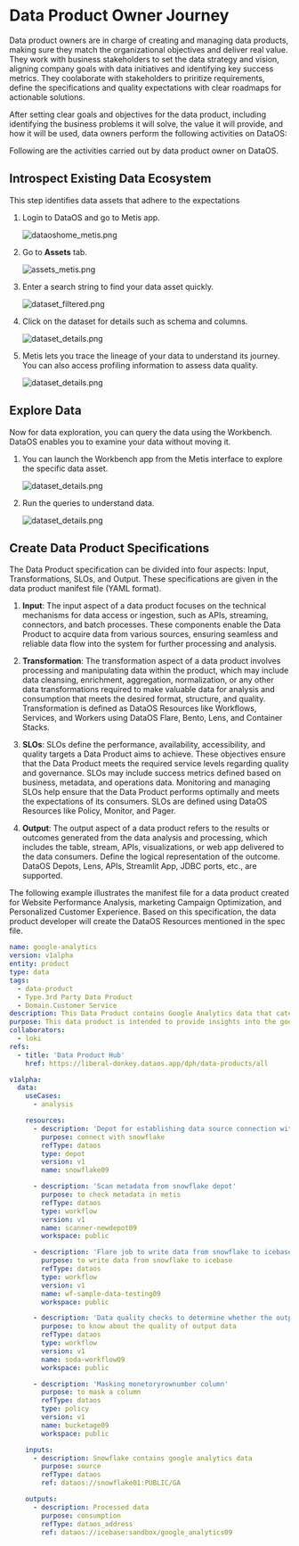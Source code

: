 # Data Product Owner Journey

Data product owners are in charge of creating and managing data products, making sure they match the organizational objectives and deliver real value. They work with business stakeholders to set the data strategy and vision, aligning company goals with data initiatives and identifying key success metrics. They coolaborate with stakeholders to priritize requirements, define the specifications and quality expectations with clear roadmaps for actionable solutions.

After setting clear goals and objectives for the data product, including identifying the business problems it will solve, the value it will provide, and how it will be used, data owners perform the following activities on DataOS:

Following are the activities carried out by data product owner on DataOS.

## Introspect Existing Data Ecosystem 

This step identifies data assets that adhere to the expectations

1. Login to DataOS and go to Metis app.
    
    ![dataoshome_metis.png](/getting_started/dataoshome_metis.png)
    
2. Go to **Assets** tab. 
    
    ![assets_metis.png](/getting_started/assets_metis.png)
    
3. Enter a search string to find your data asset quickly.
    
    ![dataset_filtered.png](/getting_started/dataset_filtered.png)
    
4. Click on the dataset for details such as schema and columns. 
    
    ![dataset_details.png](/getting_started/dataset_details.png)
   
5. Metis lets you trace the lineage of your data to understand its journey. You can also access profiling information to assess data quality.
   
   ![dataset_details.png](/getting_started/data_product_owner/lineage.png)

## Explore Data

Now for data exploration, you can query the data using the Workbench. DataOS enables you to examine your data without moving it. 

1. You can launch the Workbench app from the Metis interface to explore the specific data asset.

   ![dataset_details.png](/getting_started/data_product_owner/explore_workbench.png)

2. Run the queries to understand data.

   ![dataset_details.png](/getting_started/data_product_owner/query_workbench.png)


## Create Data Product Specifications

The Data Product specification can be divided into four aspects: Input, Transformations, SLOs, and Output. These specifications are given in the data product manifest file (YAML format).

1. **Input**: The input aspect of a data product focuses on the technical mechanisms for data access or ingestion, such as APIs, streaming, connectors, and batch processes. These components enable the Data Product to acquire data from various sources, ensuring seamless and reliable data flow into the system for further processing and analysis.

2. **Transformation**: The transformation aspect of a data product involves processing and manipulating data within the product, which may include data cleansing, enrichment, aggregation, normalization, or any other data transformations required to make valuable data for analysis and consumption that meets the desired format, structure, and quality. Transformation is defined as DataOS Resources like Workflows, Services, and Workers using DataOS Flare, Bento, Lens, and Container Stacks.     

3. **SLOs**: SLOs define the performance, availability, accessibility, and quality targets a Data Product aims to achieve. These objectives ensure that the Data Product meets the required service levels regarding quality and governance. SLOs may include success metrics defined based on business, metadata, and operations data. Monitoring and managing SLOs help ensure that the Data Product performs optimally and meets the expectations of its consumers. SLOs are defined using DataOS Resources like Policy, Monitor, and Pager.
 
4. **Output**: The output aspect of a data product refers to the results or outcomes generated from the data analysis and processing, which includes the table, stream, APIs, visualizations, or web app delivered to the data consumers. Define the logical representation of the outcome. DataOS Depots, Lens, APIs, Streamlit App, JDBC ports, etc., are supported. 

The following example illustrates the manifest file for a data product created for Website Performance Analysis, marketing Campaign Optimization, and Personalized Customer Experience. Based on this specification, the data product developer will create the DataOS Resources mentioned in the spec file.

```yaml
name: google-analytics
version: v1alpha
entity: product
type: data
tags:
  - data-product
  - Type.3rd Party Data Product
  - Domain.Customer Service
description: This Data Product contains Google Analytics data that cater to Website Performance Analysis, marketing Campaign Optimization and Personalized Customer Experience.
purpose: This data product is intended to provide insights into the google analytics sample data.
collaborators:
  - loki
refs:
  - title: 'Data Product Hub'
    href: https://liberal-donkey.dataos.app/dph/data-products/all

v1alpha:
  data:
    useCases:
      - analysis

    resources:
      - description: 'Depot for establishing data source connection with snowflake'
        purpose: connect with snowflake
        refType: dataos
        type: depot
        version: v1
        name: snowflake09

      - description: 'Scan metadata from snowflake depot'
        purpose: to check metadata in metis 
        refType: dataos
        type: workflow
        version: v1
        name: scanner-newdepot09
        workspace: public

      - description: 'Flare job to write data from snowflake to icebase'
        purpose: to write data from snowflake to icebase 
        refType: dataos
        type: workflow
        version: v1
        name: wf-sample-data-testing09
        workspace: public

      - description: 'Data quality checks to determine whether the output data mets the quality checks or not'
        purpose: to know about the quality of output data 
        refType: dataos
        type: workflow
        version: v1
        name: soda-workflow09
        workspace: public

      - description: 'Masking monetoryrownumber column'
        purpose: to mask a column
        refType: dataos
        type: policy
        version: v1
        name: bucketage09
        workspace: public    

    inputs:
      - description: Snowflake contains google analytics data 
        purpose: source
        refType: dataos
        ref: dataos://snowflake01:PUBLIC/GA

    outputs:
      - description: Processed data
        purpose: consumption
        refType: dataos_address
        ref: dataos://icebase:sandbox/google_analytics09
```